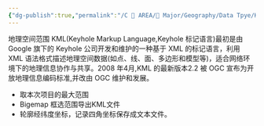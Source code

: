 ```yaml
---
{"dg-publish":true,"permalink":"/C 📔 AREA/🌳 Major/Geography/Data Tpye/KML/","title":"KML 地理空间范围","noteIcon":"stone","created":"2024-07-04T13:45:17.000+08:00","updated":"2024-11-05T23:56:13.332+08:00"}
---
```


地理空间范围
KML(Keyhole Markup Language,Keyhole 标记语言)最初是由 Google 旗下的 Keyhole 公司开发和维护的一种基于 XML 的标记语言，利用 XML 语法格式描述地理空间数据(如点、线、面、多边形和模型等)，适合网络环境下的地理信息协作与共享。2008 年4月,KML 的最新版本2.2 被 OGC 宣布为开放地理信息编码标准,并改由 OGC 维护和发展。
-   取本次项目的最大范围  
-   Bigemap 框选范围导出KML文件  
-   轮廓经纬度坐标，记录四角坐标保存成文本文件。  

